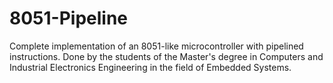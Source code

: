 # 8051-Pipeline
Complete implementation of an 8051-like microcontroller with pipelined instructions. Done by the students of the Master's degree in Computers and Industrial Electronics Engineering in the field of Embedded Systems.
